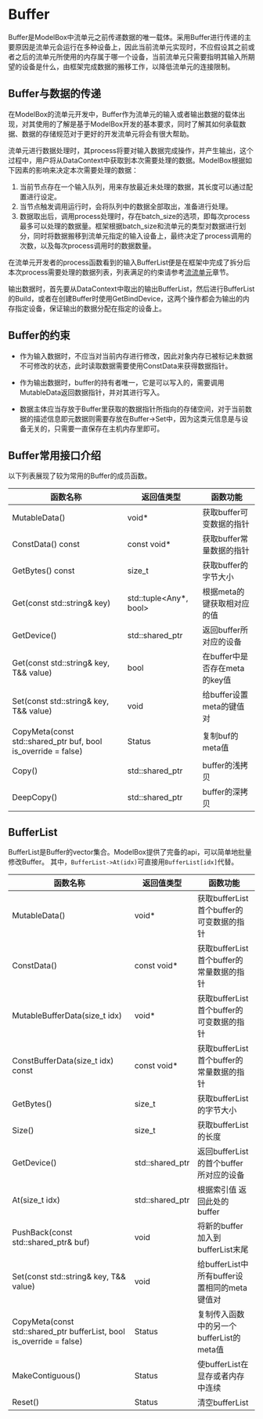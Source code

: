 # Buffer

Buffer是ModelBox中流单元之前传递数据的唯一载体。采用Buffer进行传递的主要原因是流单元会运行在多种设备上，因此当前流单元实现时，不应假设其之前或者之后的流单元所使用的内存属于哪一个设备，当前流单元只需要指明其输入所期望的设备是什么，由框架完成数据的搬移工作，以降低流单元的连接限制。

## Buffer与数据的传递

在ModelBox的流单元开发中，Buffer作为流单元的输入或者输出数据的载体出现，对其使用的了解是基于ModelBox开发的基本要求，同时了解其如何承载数据、数据的存储规范对于更好的开发流单元将会有很大帮助。

流单元进行数据处理时，其process将要对输入数据完成操作，并产生输出，这个过程中，用户将从DataContext中获取到本次需要处理的数据。ModelBox根据如下因素的影响来决定本次需要处理的数据：

1. 当前节点存在一个输入队列，用来存放最近未处理的数据，其长度可以通过配置进行设定。
1. 当节点触发调用运行时，会将队列中的数据全部取出，准备进行处理。
1. 数据取出后，调用process处理时，存在batch_size的选项，即每次process最多可以处理的数据量。框架根据batch_size和流单元的类型对数据进行划分，同时将数据搬移到流单元指定的输入设备上，最终决定了process调用的次数，以及每次process调用时的数据数量。

在流单元开发者的process函数看到的输入BufferList便是在框架中完成了拆分后本次process需要处理的数据列表，列表满足的约束请参考[流流单元](./flowunit.md)章节。

输出数据时，首先要从DataContext中取出的输出BufferList，然后进行BufferList的Build，或者在创建Buffer时使用GetBindDevice，这两个操作都会为输出的内存指定设备，保证输出的数据分配在指定的设备上。

## Buffer的约束

* 作为输入数据时，不应当对当前内存进行修改，因此对象内存已被标记未数据不可修改的状态，此时读取数据需要使用ConstData来获得数据指针。

* 作为输出数据时，buffer的持有者唯一，它是可以写入的，需要调用MutableData返回数据指针，并对其进行写入。

* 数据主体应当存放于Buffer里获取的数据指针所指向的存储空间，对于当前数据的描述信息即元数据则需要存放在Buffer->Set中，因为这类元信息是与设备无关的，只需要一直保存在主机内存里即可。

## Buffer常用接口介绍

以下列表展现了较为常用的Buffer的成员函数。

|                             函数名称                                  |           返回值类型     | 函数功能 |
| -------------------------------------------------------------------- | ----------------------- | ---------- |
| MutableData()                                                        | void*                   | 获取buffer可变数据的指针 |
| ConstData() const                                                    | const void*             | 获取buffer常量数据的指针 |
| GetBytes() const                                                     | size_t                  | 获取buffer的字节大小 |
| Get(const std::string& key)                                          | std::tuple<Any*, bool>  | 根据meta的键获取相对应的值|
| GetDevice()                                                          | std::shared_ptr<Device> | 返回buffer所对应的设备|
| Get(const std::string& key, T&& value)                               | bool                    | 在buffer中是否存在meta的key值|
| Set(const std::string& key, T&& value)                               | void                    | 给buffer设置meta的键值对|
| CopyMeta(const std::shared_ptr<Buffer> buf, bool is_override = false)| Status                  | 复制buf的meta值|
| Copy()                                                               | std::shared_ptr<Buffer> | buffer的浅拷贝|
| DeepCopy()                                                           | std::shared_ptr<Buffer> | buffer的深拷贝|

## BufferList

BufferList是Buffer的vector集合。ModelBox提供了完备的api，可以简单地批量修改Buffer。
其中，`BufferList->At(idx)`可直接用`BufferList[idx]`代替。

|                                    函数名称                                  |           返回值类型     | 函数功能 |
| --------------------------------------------------------------------------- | ----------------------- | ---------- |
| MutableData()                                                               | void*                   | 获取bufferList首个buffer的可变数据的指针 |
| ConstData()                                                                 | const void*             | 获取bufferList首个buffer的常量数据的指针 |
| MutableBufferData(size_t idx)                                               | void*                   | 获取bufferList首个buffer的可变数据的指针 |
| ConstBufferData(size_t idx) const                                           | const void*             | 获取bufferList首个buffer的常量数据的指针 |
| GetBytes()                                                                  | size_t                  | 获取bufferList的字节大小 |
| Size()                                                                      | size_t                  | 获取bufferList的长度 |
| GetDevice()                                                                 | std::shared_ptr<Device> | 返回bufferList的首个buffer所对应的设备|
| At(size_t idx)                                                              | std::shared_ptr<Buffer> | 根据索引值 返回此处的buffer |
| PushBack(const std::shared_ptr<Buffer>& buf)                                | void                    | 将新的buffer加入到bufferList末尾 |
| Set(const std::string& key, T&& value)                                      | void                    | 给bufferList中所有buffer设置相同的meta键值对|
| CopyMeta(const std::shared_ptr<Buffer> bufferList, bool is_override = false)| Status                  | 复制传入函数中的另一个bufferList的meta值|
| MakeContiguous()                                                            | Status                  | 使bufferList在显存或者内存中连续|
| Reset()                                                                     | Status                  | 清空bufferList |
